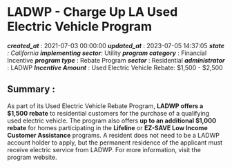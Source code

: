 # LADWP - Charge Up LA Used Electric Vehicle Program 
 ***created_at*** : 2021-07-03 00:00:00 
 ***updated_at*** : 2023-07-05 14:37:05 
 ***state** : California 
 **implementing sector***: Utility 
 ***program category*** : Financial Incentive 
 ***program type*** : Rebate Program 
 ***sector*** : Residential 
 ***administrator*** : LADWP 
 ***Incentive Amount*** : Used Electric Vehicle Rebate: $1,500 - $2,500

 
 ## Summary : 
 As part of its Used Electric Vehicle Rebate Program, **LADWP offers a $1,500
rebate** to residential customers for the purchase of a qualifying used
electric vehicle. The program also offers **up to an additional $1,000
rebate** for homes participating in the **Lifeline** or **EZ-SAVE Low Income
Customer Assistance** programs. A resident does not need to be a LADWP account
holder to apply, but the permanent residence of the applicant must receive
electric service from LADWP. For more information, visit the program website.

 
 